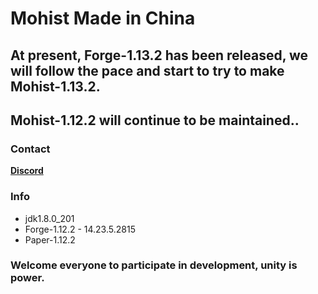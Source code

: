 # Mohist Made in China

## At present, Forge-1.13.2 has been released, we will follow the pace and start to try to make Mohist-1.13.2.
## Mohist-1.12.2 will continue to be maintained..

### Contact
   [**Discord**](https://discord.gg/HNmmrCV)

### Info
* jdk1.8.0_201
* Forge-1.12.2 - 14.23.5.2815
* Paper-1.12.2

### Welcome everyone to participate in development, unity is power.
